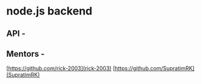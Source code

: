 # node.js backend

## API - 

## Mentors - 
[https://github.com/rick-2003](rick-2003)
[https://github.com/SupratimRK](SupratimRK)